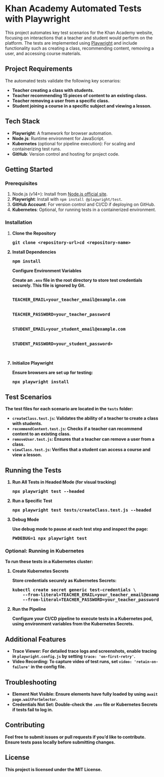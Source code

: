 <h1>Khan Academy Automated Tests with Playwright</h1>

<p>This project automates key test scenarios for the Khan Academy website, focusing on interactions that a teacher and student would perform on the platform. The tests are implemented using <a href="https://playwright.dev/">Playwright</a> and include functionality such as creating a class, recommending content, removing a user, and accessing course materials.</p>

<h2>Project Requirements</h2>
<p>The automated tests validate the following key scenarios:</p>
<ul>
    <li><strong>Teacher creating a class with students.</strong></li>
    <li><strong>Teacher recommending 15 pieces of content to an existing class.</strong></li>
    <li><strong>Teacher removing a user from a specific class.</strong></li>
    <li><strong>Student joining a course in a specific subject and viewing a lesson.</strong></li>
</ul>

<h2>Tech Stack</h2>
<ul>
    <li><strong>Playwright</strong>: A framework for browser automation.</li>
    <li><strong>Node.js</strong>: Runtime environment for JavaScript.</li>
    <li><strong>Kubernetes</strong> (optional for pipeline execution): For scaling and containerizing test runs.</li>
    <li><strong>GitHub</strong>: Version control and hosting for project code.</li>
</ul>

<h2>Getting Started</h2>

<h3>Prerequisites</h3>
<ol>
    <li>Node.js (v14+): Install from <a href="https://nodejs.org/">Node.js official site</a>.</li>
    <li><strong>Playwright</strong>: Install with <code>npm install @playwright/test</code>.</li>
    <li><strong>GitHub Account</strong>: For version control and CI/CD if deploying on GitHub.</li>
    <li><strong>Kubernetes</strong>: Optional, for running tests in a containerized environment.</li>
</ol>

<h3>Installation</h3>

<ol>
    <li><strong>Clone the Repository
        <pre>git clone &lt;repository-url&gt;cd &lt;repository-name&gt;</pre>
    </li>
    <li>Install Dependencies
        <pre>npm install</pre>
    </li>
    <li style="display:block"><strong>Configure Environment Variables</strong>
        <p>Create an <code>.env</code> file in the root directory to store test credentials securely. This file is ignored by Git.</p>
        <pre>
        <li>TEACHER_EMAIL=your_teacher_email@example.com</li>
        <li>TEACHER_PASSWORD=your_teacher_password</li>
        <li>STUDENT_EMAIL=your_student_email@example.com</li>
        <li>STUDENT_PASSWORD=your_student_password></li>
        </pre>
    </li>
    <li><strong>Initialize Playwright</strong>
        <p>Ensure browsers are set up for testing:</p>
        <pre>npx playwright install</pre>
    </li>
</ol>

<h2>Test Scenarios</h2>
<p>The test files for each scenario are located in the <code>tests</code> folder:</p>
<ul>
    <li><code>createClass.test.js</code>: Validates the ability of a teacher to create a class with students.</li>
    <li><code>recommendContent.test.js</code>: Checks if a teacher can recommend content to an existing class.</li>
    <li><code>removeUser.test.js</code>: Ensures that a teacher can remove a user from a class.</li>
    <li><code>viewClass.test.js</code>: Verifies that a student can access a course and view a lesson.</li>
</ul>

<h2>Running the Tests</h2>

<ol>
    <li><strong>Run All Tests in Headed Mode</strong> (for visual tracking)
        <pre>npx playwright test --headed</pre>
    </li>
    <li><strong>Run a Specific Test</strong>
        <pre>npx playwright test tests/createClass.test.js --headed</pre>
    </li>
    <li><strong>Debug Mode</strong>
        <p>Use debug mode to pause at each test step and inspect the page:</p>
        <pre>PWDEBUG=1 npx playwright test</pre>
    </li>
</ol>

<h3>Optional: Running in Kubernetes</h3>
<p>To run these tests in a Kubernetes cluster:</p>

<ol>
    <li><strong>Create Kubernetes Secrets</strong>
        <p>Store credentials securely as Kubernetes Secrets:</p>
        <pre>kubectl create secret generic test-credentials \
    --from-literal=TEACHER_EMAIL=your_teacher_email@example.com \
    --from-literal=TEACHER_PASSWORD=your_teacher_password</pre>
    </li>
    <li><strong>Run the Pipeline</strong>
        <p>Configure your CI/CD pipeline to execute tests in a Kubernetes pod, using environment variables from the Kubernetes Secrets.</p>
    </li>
</ol>

<h2>Additional Features</h2>

<ul>
    <li><strong>Trace Viewer</strong>: For detailed trace logs and screenshots, enable tracing in <code>playwright.config.js</code> by setting <code>trace: 'on-first-retry'</code>.</li>
    <li><strong>Video Recording</strong>: To capture video of test runs, set <code>video: 'retain-on-failure'</code> in the config file.</li>
</ul>

<h2>Troubleshooting</h2>

<ul>
    <li><strong>Element Not Visible</strong>: Ensure elements have fully loaded by using <code>await page.waitForSelector</code>.</li>
    <li><strong>Credentials Not Set</strong>: Double-check the <code>.env</code> file or Kubernetes Secrets if tests fail to log in.</li>
</ul>

<h2>Contributing</h2>
<p>Feel free to submit issues or pull requests if you’d like to contribute. Ensure tests pass locally before submitting changes.</p>

<h2>License</h2>
<p>This project is licensed under the MIT License.</p>
